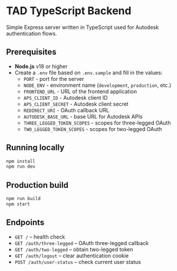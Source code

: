 # TAD TypeScript Backend

Simple Express server written in TypeScript used for Autodesk authentication flows.

## Prerequisites

- **Node.js** v18 or higher
- Create a `.env` file based on `.env.sample` and fill in the values:
  - `PORT` - port for the server
  - `NODE_ENV` - environment name (`development`, `production`, etc.)
  - `FRONTEND_URL` - URL of the frontend application
  - `APS_CLIENT_ID` - Autodesk client ID
  - `APS_CLIENT_SECRET` - Autodesk client secret
  - `REDIRECT_URI` - OAuth callback URL
  - `AUTODESK_BASE_URL` - base URL for Autodesk APIs
  - `THREE_LEGGED_TOKEN_SCOPES` - scopes for three-legged OAuth
  - `TWO_LEGGED_TOKEN_SCOPES` - scopes for two-legged OAuth

## Running locally

```bash
npm install
npm run dev
```

## Production build

```bash
npm run build
npm start
```

## Endpoints

- `GET /` – health check
- `GET /auth/three-legged` – OAuth three-legged callback
- `GET /auth/two-legged` – obtain two-legged token
- `GET /auth/logout` – clear authentication cookie
- `POST /auth/user-status` – check current user status
